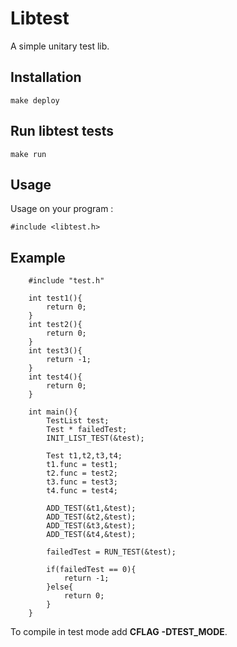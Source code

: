 # Libtest

A simple unitary test lib.

## Installation

```
make deploy
```

## Run libtest tests

```
make run
```

## Usage 

Usage on your program :

```
#include <libtest.h>
```

## Example

```
    #include "test.h"

	int test1(){
		return 0;
	}
	int test2(){
		return 0;
	}
	int test3(){
		return -1;
	}
	int test4(){
		return 0;
	}

    int main(){
        TestList test;
		Test * failedTest; 
		INIT_LIST_TEST(&test);
			
		Test t1,t2,t3,t4;
		t1.func = test1;
		t2.func = test2;
		t3.func = test3;
		t4.func = test4;

		ADD_TEST(&t1,&test);
		ADD_TEST(&t2,&test);
		ADD_TEST(&t3,&test);
		ADD_TEST(&t4,&test);

		failedTest = RUN_TEST(&test);

        if(failedTest == 0){
            return -1;
        }else{
            return 0;
        }
    }
```

To compile in test mode add **CFLAG** **-DTEST_MODE**.
